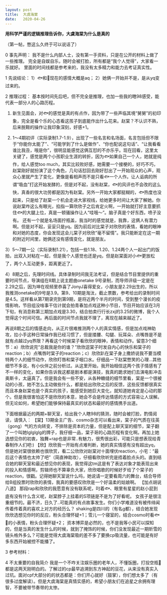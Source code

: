```yaml
---
layout: post
title:  大虞海棠
date:   2020-04-26
---
```


**用科学严谨的逻辑推理告诉你，大虞海棠为什么是真的**

（第一帖，憋这么久终于可以说话了）

0 事先声明：
我不是什么内部人士，没有第一手资料，只是在公开的材料上做了一些推理。
完全是自娱自乐，随时会被打脸，所有都是“我个人觉得”，大家看一乐就好。
里面的时间线都是参考来的，我没有太多精力和能力去考证真实性。

1 先说结论：
1）🐟和🍬现在的感情大概是aq；
2）她俩一开始并不是，是从yq变过来的。

2 推理过程：
基本按时间先后吧，但不完全是推理，也加一些我的瞎98感受，能代表一部分人的心路历程。
1) 新生见面会，对🐟的感觉是真的有点作，因为带了一些声临其境“舅舅”的初印象，完全是看个乐的心态看这孩子到底能作出什么花来。赵棠？不认识不熟，后来脱鞋的操作让我印象深刻，好感+1。

2) 1～4期初评（实际录制1.7-1.9），出现了一些名言和名场面，名言包括但不限于“你能你太能了”、“可能学到了什么是做作”、“你也配说这句话”、“让我看看谁比我丑，哦是你”，很明显能感觉这俩互怼的不亦乐乎。现在回看，这里太关键了，感觉是两个小孩职业生涯的转折，因为🐟如果自己一个人，她就是纯作，给人感觉too much，其实比较败好感，她需要一个接梗的，好巧不巧，赵棠刚好就扮演了这个角色，几句话怼回去刚好怼出了一开始观众的心声，观众心里就产生了变化，更像是看相声而不是只看🐟一个人作。让人诟病的所谓“吸血”打这开始发酵的，但是对不起，没有赵棠，🐟的风评也不会改的这么快，真香的很大功劳都是因为有赵棠。另外一开始大家都挺糊的，🐟热度也没起来，只是给了赵棠一个机会走进大家视线，给她更多时间让大家了解她。你说赵棠咋这么有眼光，掐指一算欣欣子之后肯定火啊，一开始就打好主意要抓住🐟的大腿上位，真是一顿骚操作让人“哇哦～”。脑子真是个好东西，喷子没有。
还有一个就是名场面拧瓶盖，我当时的感觉就是，我靠，这俩人有潜力啊。但是对不起，妥妥只是yq。因为前后对比棠子对欣欣的表情，看她的眼神和对她的态度，你会发现这会儿棠子对欣欣“毫不留情”。我只能断定在这一期的附近时间里，她俩还没有感情变化，就是朋友。

3）5～7期一公（实际录制1.21），包括一些1.18、1.20、1.24两个人一起出门的饭拍，出双入对粘在一起，但是我个人感觉也还是yq，但是赵棠面对小🐟更放松了，两个人互动更多，距离更近了。

4）8期之后，先理时间线。具体录制时间我无法考证，但是结合节目里提供的重要时间节点，导演组在8期上说主题曲onetake 9号录制，而导师评级一定是在2.29之后，因为坤在视频里恭喜了JonyJ喜得爱女，小朋友是2.29出生的，所以我推测onetake的9号是3.9。第9、10期是淘汰，截止票数，参考给出的录制时间是4.5。这样看从第7期录完到第9期，是将近两个半月的时间，受到整个漫长的疫情影响，节目组没啥事干估计就会拍青春加点戏这种小节目，节目开始应该在3月下旬，有消息称第三期加点戏是3.30，结合拍卖行行长zxj的3.25的微博，我个人觉得这个时间可信。再后面的时间节点我就不理了，离现在越来越近了。

再说8期之后的情感走向，从正片很难推测两个人的真实情感，但是加点戏神助攻，拉小手这种日常操作我已经习惯了，但是搂腰、勾腿、玩耳朵、点嘴唇是不是就有点越过yq界限？再看这个时候棠子看欣欣的眼神，表情和动作。留意3个细节：a）欣欣说完“总裁我是你的谁？”欣欣逗棠子时发自内心的快乐和棠子的reaction；b）点嘴唇时棠子的reaction；c）欣欣趴在棠子身上撒娇说我不要当模特两个人的细节动作，欣欣盯唇和棠子咽口水。仔细品一下赵棠憋笑的心理...其他细节不多说，有小伙伴之前分析过。从这里开始，我开始相信这两个孩子情感有了不一样的变化，如果你告诉我这都是剧本都是演技，我真的跪求她们去演电影冲击奥斯卡，太逼真了。但是我会有一些不安，从各种糖缝的细节里看，棠是一个很被动的小孩，她不怎么主动做些什么，都是给出欣欣之后的反馈，这些反馈都很真实而且本身赵棠也是个真实的孩子，能感受到她巨大变化，就知道她肯定是心动的那个。但是我很害怕这不是欣欣的本意，她会不会是传达情感的方式容易让人误解。但无论如何，希望她们能够保持最真实的状态和最好的感情携手出道。

下面根据最近的两期+聊天室，给出我个人瞎98的猜测，随时会被打脸，酌情阅读，请慎入：
【棠】13期金主广告、cosmo杂志可以看出来，棠子的气质在往英（gong）气的方向转变，不排除是资本的力量，但是配上聊天室的细节，棠子翻了一个叫她lglglglg的牌子，我仔细一品，棠子哥的心路历程有变化啊。再加上她选想见你的初衷，独舞+rap也是非常..有魅力，很秀很出彩，可能只是想表现给青春制作人们吧:)
【欣】欣欣我一开始有点难判断，她的真实情感有没有超出yq，但是她对棠很依赖也很欣赏，看二公欣欣对赵棠对十面埋伏reaction，小宅：“最后这个表情也太帅了吧”（简直神助攻），仔细看欣欣听完是捂着脸点头的。直到结合她的聊天室和最近想见你的表现，我觉得这tm这是有了表达对象才能表现出来的投入和情感啊，剪辑师也不算辜负大家，欣欣唱歌的时候好歹给了个棠子的reaction，很戳。记得她聊天室说什么吗，她说请一定要看周六的舞台，结合导师给B组投票时欣欣的表情，我真的要感叹欣欣是一个好温柔的姑娘啊。
【加点胡说八道】
那段rap和欣欣的我愿意有没有联系呢，叼着🐟、眼里有星星的赵小屁到底有没有什么含义呢，赵棠脖子上挂着的S项链是不是为了好看呢。
女孩子是很注重细节的。最不济，日久了..可能真的有点故事发生。你们小学难道没有被传绯闻传着传着真的喜欢上对方的经历么？
shaking是四川的（有名g都），结合她发现欣欣选想见你时的反应，粉头合理怀疑+1；雪儿一个寝室的，结合cosmo时看🐟🍬的小表情，粉头合理怀疑+2；
资本博弈是必然的，也不是我等小民可以探知的，但是当真的发生什么的时候，就到了掩饰的时候，你们没发现最近一期昕雪的镜头格外多么？可能是觉得大虞海棠吸的差不多了要换cp吸流量，也可能是有好多东西开始被控不能播了。


3 参考材料：



4 不太重要的自我简介
我是一个不咋关注娱乐圈的老年人，不懂饭圈，打投空瓶🍊都是这两天刚明白的。了解过的cp最早追溯到东方神起的豆花，从来没有真实入过坑。面对cpf大部分的的状态都是：你们开心就好（鼓掌），你们想太多了（有很多过度解读）。但是大虞海棠是真情实感的，希望小朋友们在追星之余拥有理智，不要被带节奏带的太惨。
